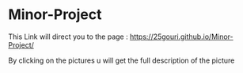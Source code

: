 # Minor-Project


This Link will direct you to the page : https://25gouri.github.io/Minor-Project/

By clicking on the pictures u will get the full description of the picture
